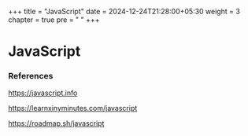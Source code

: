 +++
title = "JavaScript"
date = 2024-12-24T21:28:00+05:30
weight = 3
chapter = true
pre = "<i class='devicon-javascript-plain colored'></i> "
+++


# JavaScript

### References
https://javascript.info

https://learnxinyminutes.com/javascript

https://roadmap.sh/javascript
